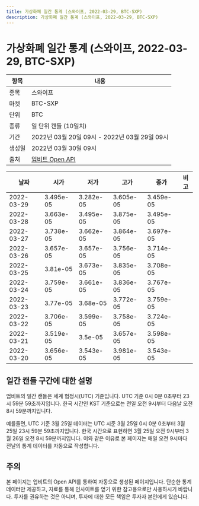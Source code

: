 ```yaml
---
title: 가상화폐 일간 통계 (스와이프, 2022-03-29, BTC-SXP)
description: 가상화폐 일간 통계 (스와이프, 2022-03-29, BTC-SXP)
---
```



가상화폐 일간 통계 (스와이프, 2022-03-29, BTC-SXP)
===

|항목|내용|
|--|--|
|종목|스와이프|
|마켓|BTC-SXP|
|단위|BTC|
|종류|일 단위 캔들 (10일치)|
|기간|2022년 03월 20일 09시 - 2022년 03월 29일 09시|
|생성일|2022년 03월 30일 09시|
|출처|[업비트 Open API](https://docs.upbit.com)|


|날짜|시가|저가|고가|종가|비고|
|--|--|--|--|--|--|
|2022-03-29|3.495e-05|3.282e-05|3.605e-05|3.459e-05|    |
|2022-03-28|3.663e-05|3.495e-05|3.875e-05|3.495e-05|    |
|2022-03-27|3.738e-05|3.662e-05|3.864e-05|3.697e-05|    |
|2022-03-26|3.657e-05|3.657e-05|3.756e-05|3.714e-05|    |
|2022-03-25|3.81e-05|3.673e-05|3.835e-05|3.708e-05|    |
|2022-03-24|3.759e-05|3.661e-05|3.836e-05|3.767e-05|    |
|2022-03-23|3.77e-05|3.68e-05|3.772e-05|3.759e-05|    |
|2022-03-22|3.706e-05|3.599e-05|3.758e-05|3.724e-05|    |
|2022-03-21|3.519e-05|3.5e-05|3.657e-05|3.598e-05|    |
|2022-03-20|3.656e-05|3.543e-05|3.981e-05|3.543e-05|    |


일간 캔들 구간에 대한 설명
---


업비트의 일간 캔들은 세계 협정시(UTC) 기준입니다. 
UTC 기준 0시 0분 0초부터 23시 59분 59초까지입니다. 
한국 시간인 KST 기준으로는 전일 오전 9시부터 다음날 오전 8시 59분까지입니다. 


예를들면, UTC 기준 3월 25일 데이터는 UTC 시준 3월 25일 0시 0분 0초부터 3월 25일 23시 59분 59초까지입니다. 
한국 시간으로 표현하면 3월 25일 오전 9시부터 3월 26일 오전 8시 59분까지입니다. 
이와 같은 이유로 본 페이지는 매일 오전 9시마다 전날의 통계 데이터를 자동으로 작성합니다. 


주의
---


본 페이지는 업비트의 Open API를 통하여 자동으로 생성된 페이지입니다. 
단순한 통계 데이터만 제공하고, 자료를 통해 인사이트를 얻기 위한 참고용으로만 사용하시기 바랍니다. 
투자를 권유하는 것은 아니며, 투자에 대한 모든 책임은 투자자 본인에게 있습니다. 
